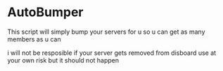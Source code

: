 # AutoBumper
This script will simply bump your servers for u so u can get as many members as u can

i will not be resposible if your server gets removed from disboard use at your own risk but it should not happen
